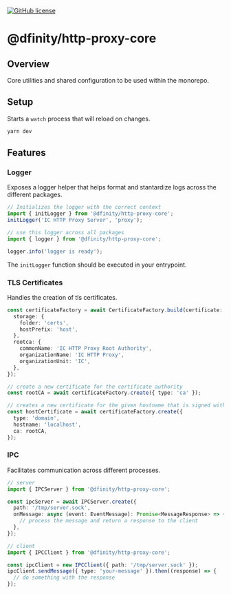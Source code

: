 [![GitHub license](https://img.shields.io/badge/license-Apache%202.0-blue.svg?style=flat-square)](../../LICENSE)

# @dfinity/http-proxy-core

## Overview

Core utilities and shared configuration to be used within the monorepo.

## Setup

Starts a `watch` process that will reload on changes.
```bash
yarn dev
```

## Features

### Logger

Exposes a logger helper that helps format and stantardize logs across the different packages.

```typescript
// Initializes the logger with the correct context
import { initLogger } from '@dfinity/http-proxy-core';
initLogger('IC HTTP Proxy Server', 'proxy');

// use this logger across all packages
import { logger } from '@dfinity/http-proxy-core';

logger.info('logger is ready');
```

The `initLogger` function should be executed in your entrypoint.

### TLS Certificates

Handles the creation of tls certificates.

```typescript
const certificateFactory = await CertificateFactory.build(certificate: {
  storage: {
    folder: 'certs',
    hostPrefix: 'host',
  },
  rootca: {
    commonName: 'IC HTTP Proxy Root Authority',
    organizationName: 'IC HTTP Proxy',
    organizationUnit: 'IC',
  },
});

// create a new certificate for the certificate authority
const rootCA = await certificateFactory.create({ type: 'ca' });

// creates a new certificate for the given hostname that is signed with the given CA
const hostCertificate = await certificateFactory.create({
  type: 'domain',
  hostname: 'localhost',
  ca: rootCA,
});
```

### IPC

Facilitates communication across different processes.

```typescript
// server
import { IPCServer } from '@dfinity/http-proxy-core';

const ipcServer = await IPCServer.create({
  path: '/tmp/server.sock',
  onMessage: async (event: EventMessage): Promise<MessageResponse> => {
    // process the message and return a response to the client
  },
});

// client
import { IPCClient } from '@dfinity/http-proxy-core';

const ipcClient = new IPCClient({ path: '/tmp/server.sock' });
ipcClient.sendMessage({ type: 'your-message' }).then((response) => {
  // do something with the response
});
```
